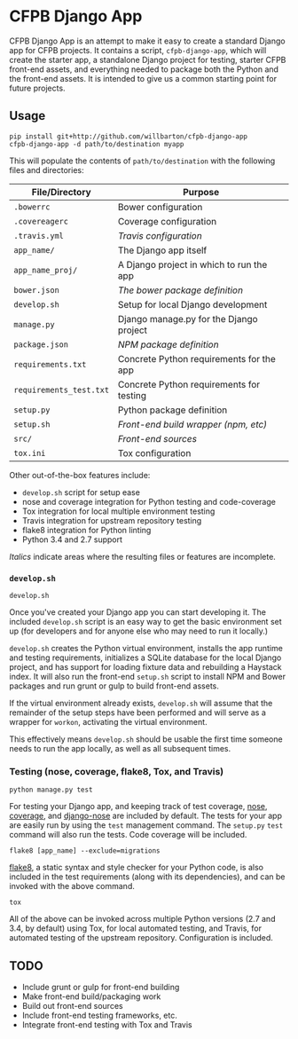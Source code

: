 # CFPB Django App

CFPB Django App is an attempt to make it easy to create a standard
Django app for CFPB projects. It contains a script, `cfpb-django-app`,
which will create the starter app, a standalone Django project for
testing, starter CFPB front-end assets, and everything needed to package
both the Python and the front-end assets. It is intended to give us a
common starting point for future projects.

## Usage

```
pip install git+http://github.com/willbarton/cfpb-django-app
cfpb-django-app -d path/to/destination myapp
```

This will populate the contents of `path/to/destination` with the
following files and directories:

| File/Directory          | Purpose                                  |
|-------------------------|------------------------------------------|
| `.bowerrc`              | Bower configuration                      |
| `.covereagerc`          | Coverage configuration                   |
| `.travis.yml`           | *Travis configuration*                   |
| `app_name/`             | The Django app itself                    |
| `app_name_proj/`        | A Django project in which to run the app |
| `bower.json`            | *The bower package definition*           |
| `develop.sh`            | Setup for local Django development       |
| `manage.py`             | Django manage.py for the Django project  |
| `package.json`          | *NPM package definition*                 |
| `requirements.txt`      | Concrete Python requirements for the app |
| `requirements_test.txt` | Concrete Python requirements for testing |
| `setup.py`              | Python package definition                |
| `setup.sh`              | *Front-end build wrapper (npm, etc)*     |
| `src/`                  | *Front-end sources*                      |
| `tox.ini`               | Tox configuration                        |

Other out-of-the-box features include:

- `develop.sh` script for setup ease
- nose and coverage integration for Python testing and code-coverage
- Tox integration for local multiple environment testing 
- Travis integration for upstream repository testing
- flake8 integration for Python linting
- Python 3.4 and 2.7 support

*Italics* indicate areas where the resulting files or features are 
incomplete.

### `develop.sh`

```
develop.sh
```

Once you've created your Django app you can start developing it. The
included `develop.sh` script is an easy way to get the basic environment
set up (for developers and for anyone else who may need to run it
locally.)

`develop.sh` creates the Python virtual environment, installs the app
runtime and testing requirements, initializes a SQLite database for the
local Django project, and has support for loading fixture data and
rebuilding a Haystack index. It will also run the front-end `setup.sh`
script to install NPM and Bower packages and run grunt or gulp to build
front-end assets.

If the virtual environment already exists, `develop.sh` will assume that
the remainder of the setup steps have been performed and will serve as a
wrapper for `workon`, activating the virtual environment.

This effectively means `develop.sh` should be usable the first time
someone needs to run the app locally, as well as all subsequent times.

### Testing (nose, coverage, flake8, Tox, and Travis)

```
python manage.py test
```

For testing your Django app, and keeping track of test coverage,
[nose](http://nose.readthedocs.org/en/latest/), 
[coverage](http://coverage.readthedocs.org/en/coverage-4.0.3/), and 
[django-nose](https://django-nose.readthedocs.org/en/latest/) are
included by default. The tests for your app are easily run by using the
`test` management command. The `setup.py` `test` command will also run
the tests. Code coverage will be included.

```
flake8 [app_name] --exclude=migrations
```

[flake8](https://flake8.readthedocs.org/en/latest/), a static syntax and 
style checker for your Python code, is also included in the test 
requirements (along with its dependencies), and can be invoked with the 
above command.

```
tox
```

All of the above can be invoked across multiple Python versions (2.7 and
3.4, by default) using Tox, for local automated testing, and Travis, for 
automated testing of the upstream repository. Configuration is included.

## TODO

- Include grunt or gulp for front-end building
- Make front-end build/packaging work
- Build out front-end sources
- Include front-end testing frameworks, etc.
- Integrate front-end testing with Tox and Travis

